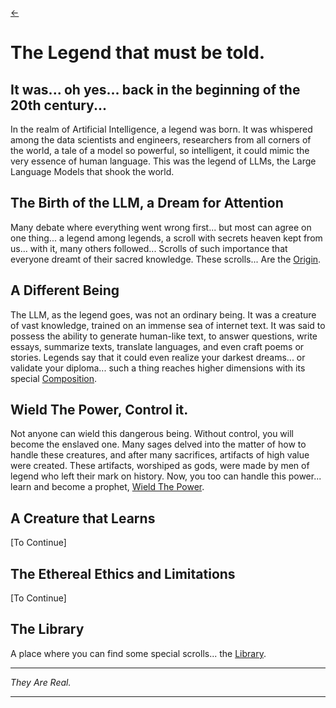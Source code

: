 [<-](https://github.com/pandora-s-git/LLM-Scrolls/tree/main/README.md)
# The Legend that must be told.

## It was... oh yes... back in the beginning of the 20th century...

In the realm of Artificial Intelligence, a legend was born. It was whispered among the data scientists and engineers, researchers from all corners of the world, a tale of a model so powerful, so intelligent, it could mimic the very essence of human language. This was the legend of LLMs, the Large Language Models that shook the world.

## The Birth of the LLM, a Dream for Attention

Many debate where everything went wrong first... but most can agree on one thing... a legend among legends, a scroll with secrets heaven kept from us... with it, many others followed... Scrolls of such importance that everyone dreamt of their sacred knowledge. These scrolls... Are the [Origin](https://github.com/pandora-s-git/LLM-Scrolls/tree/main/docs/TheOrigin.md).

## A Different Being

The LLM, as the legend goes, was not an ordinary being. It was a creature of vast knowledge, trained on an immense sea of internet text. It was said to possess the ability to generate human-like text, to answer questions, write essays, summarize texts, translate languages, and even craft poems or stories. Legends say that it could even realize your darkest dreams... or validate your diploma... such a thing reaches higher dimensions with its special [Composition](https://github.com/pandora-s-git/LLM-Scrolls/tree/main/docs/TheOrigin.md).

## Wield The Power, Control it.

Not anyone can wield this dangerous being. Without control, you will become the enslaved one. Many sages delved into the matter of how to handle these creatures, and after many sacrifices, artifacts of high value were created. These artifacts, worshiped as gods, were made by men of legend who left their mark on history. Now, you too can handle this power... learn and become a prophet, [Wield The Power](https://github.com/pandora-s-git/LLM-Scrolls/tree/main/docs/WieldThePower.md).

## A Creature that Learns

[To Continue]

## The Ethereal Ethics and Limitations

[To Continue]

## The Library

A place where you can find some special scrolls... the [Library](https://github.com/pandora-s-git/LLM-Scrolls/tree/main/docs/TheLibrary.md).

---

*They Are Real.*

---